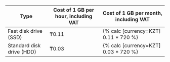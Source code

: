| Type | Cost of 1 GB per hour, including VAT | Cost of 1 GB per month, including VAT |
| --- | --- | --- |
| Fast disk drive (SSD) | ₸0.11 | {% calc [currency=KZT] 0.11 * 720 %} |
| Standard disk drive (HDD) | ₸0.03 | {% calc [currency=KZT] 0.03 * 720 %} |